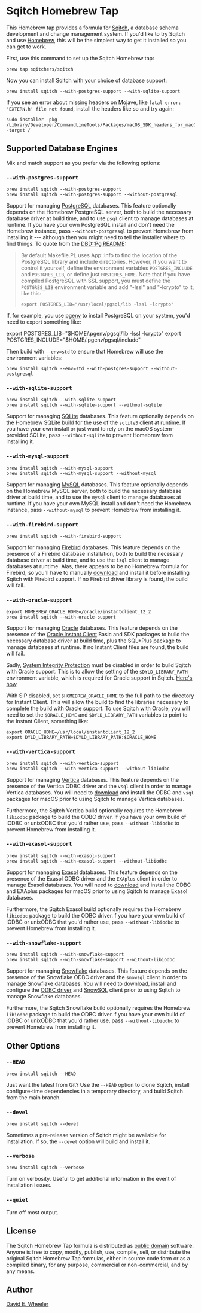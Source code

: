 Sqitch Homebrew Tap
===================

This Homebrew tap provides a formula for [Sqitch](https://sqitch.org/), a
database schema development and change management system. If you'd like to try
Sqitch and use [Homebrew](https://brew.sh/), this will be the simplest way to
get it installed so you can get to work.

First, use this command to set up the Sqitch Homebrew tap:

    brew tap sqitchers/sqitch

Now you can install Sqitch with your choice of database support:

    brew install sqitch --with-postgres-support --with-sqlite-support

If you see an error about missing headers on Mojave, like
`fatal error: 'EXTERN.h' file not found`, install the headers like so and try
again:

    sudo installer -pkg /Library/Developer/CommandLineTools/Packages/macOS_SDK_headers_for_macOS_10.14.pkg -target /

Supported Database Engines
--------------------------

Mix and match support as you prefer via the following options:

### `--with-postgres-support`

    brew install sqitch --with-postgres-support
    brew install sqitch --with-postgres-support --without-postgresql

Support for managing [PostgreSQL](https://www.postgresql.org) databases. This
feature optionally depends on the Homebrew PostgreSQL server, both to build the
necessary database driver at build time, and to use `psql` client to manage
databases at runtime. If you have your own PostgreSQL install and don't need the
Homebrew instance, pass `--without-postgresql` to prevent Homebrew from
installing it --- although then you might need to tell the installer where
to find things. To quote from the
[DBD::Pg README](https://github.com/bucardo/dbdpg#readme):

> By default Makefile.PL uses App::Info to find the location of the
> PostgreSQL library and include directories. However, if you want to
> control it yourself, define the environment variables `POSTGRES_INCLUDE`
> and `POSTGRES_LIB`, or define just `POSTGRES_HOME`. Note that if you have
> compiled PostgreSQL with SSL support, you must define the `POSTGRES_LIB`
> environment variable and add "-lssl" and "-lcrypto" to it, like this:
>
>     export POSTGRES_LIB="/usr/local/pgsql/lib -lssl -lcrypto"

If, for example, you use [pgenv](https://github.com/theory/pgenv) to
install PostgreSQL on your system, you'd need to export something like:

export POSTGRES_LIB="$HOME/.pgenv/pgsql/lib -lssl -lcrypto"
export POSTGRES_INCLUDE="$HOME/.pgenv/pgsql/include"

Then build with `--env=std` to ensure that Homebrew will use the environment
variables:

    brew install sqitch --env=std --with-postgres-support --without-postgresql

### `--with-sqlite-support`

    brew install sqitch --with-sqlite-support
    brew install sqitch --with-sqlite-support --without-sqlite

Support for managing [SQLite](https://sqlite.org/) databases. This feature
optionally depends on the Homebrew SQLite build for the use of the `sqlite3`
client at runtime. If you have your own install or just want to rely on the
macOS system-provided SQLite, pass `--without-sqlite` to prevent Homebrew from
installing it.

### `--with-mysql-support`

    brew install sqitch --with-mysql-support
    brew install sqitch --with-mysql-support --without-mysql

Support for managing [MySQL](https://www.mysql.com) databases. This feature
optionally depends on the Homebrew MySQL server, both to build the necessary
database driver at build time, and to use the `mysql` client to manage databases
at runtime. If you have your own MySQL install and don't need the Homebrew
instance, pass `--without-mysql`  to prevent Homebrew from installing it.

### `--with-firebird-support`

    brew install sqitch --with-firebird-support

Support for managing [Firebird](https://www.firebirdsql.org) databases. This
feature depends on the presence of a Firebird database installation, both to
build the necessary database driver at build time, and to use the `isql` client
to manage databases at runtime. Alas, there appears to be no Homebrew formula
for Firebird, so you'll have to manually
[download](https://www.firebirdsql.org/en/server-packages/) and install it
before installing Sqitch with Firebird support. If no Firebird driver library is
found, the build will fail.

### `--with-oracle-support`

    export HOMEBREW_ORACLE_HOME=/oracle/instantclient_12_2
    brew install sqitch --with-oracle-support

Support for managing [Oracle](https://www.oracle.com/database/) databases. This
feature depends on the presence of the
[Oracle Instant Client](https://www.oracle.com/technetwork/topics/intel-macsoft-096467.html)
Basic and SDK packages to build the necessary database driver at build time,
plus the SQL\*Plus package to manage databases at runtime. If no Instant Client
files are found, the build will fail.

Sadly, [System Integrity Protection](https://support.apple.com/en-us/HT204899)
must be disabled in order to build Sqitch with Oracle support. This is to allow
the setting of the `$DYLD_LIBRARY_PATH` environment variable, which is required
for Oracle support in Sqitch.
[Here's how](https://www.imore.com/how-turn-system-integrity-protection-macos).

With SIP disabled, set `$HOMEBREW_ORACLE_HOME` to the full path to the directory
for Instant Client. This will allow the build to find the libraries necessary to
complete the build with Oracle support. To use Sqitch with Oracle, you will
need to set the `$ORACLE_HOME` and `$DYLD_LIBRARY_PATH` variables to point to
the Instant Client, something like:

    export ORACLE_HOME=/usr/local/instantclient_12_2
    export DYLD_LIBRARY_PATH=$DYLD_LIBRARY_PATH:$ORACLE_HOME

### `--with-vertica-support`

    brew install sqitch --with-vertica-support
    brew install sqitch --with-vertica-support --without-libiodbc

Support for managing [Vertica](https://www.vertica.com) databases. This
feature depends on the presence of the Vertica ODBC driver and the `vsql`
client in order to manage Vertica databases. You will need to
[download](https://my.vertica.com/download/vertica/client-drivers/) and
install the ODBC and `vsql` packages for macOS prior to using Sqitch to
manage Vertica databases.

Furthermore, the Sqitch Vertica build optionally requires the Homebrew
`libiodbc` package to build the ODBC driver. If you have your own build of iODBC
or unixODBC that you'd rather use, pass `--without-libiodbc` to prevent Homebrew
from installing it.

### `--with-exasol-support`

    brew install sqitch --with-exasol-support
    brew install sqitch --with-exasol-support --without-libiodbc

Support for managing [Exasol](https://www.exasol.com) databases. This feature
depends on the presence of the Exasol ODBC driver and the `EXAplus` client in
order to manage Exasol databases. You will need to
[download](https://www.exasol.com/portal/display/DOWNLOAD/) and install the ODBC
and EXAplus packages for macOS prior to using Sqitch to manage Exasol databases.

Furthermore, the Sqitch Exasol build optionally requires the Homebrew `libiodbc`
package to build the ODBC driver. f you have your own build of iODBC or unixODBC
that you'd rather use, pass `--without-libiodbc` to prevent Homebrew from
installing it.

### `--with-snowflake-support`

    brew install sqitch --with-snowflake-support
    brew install sqitch --with-snowflake-support --without-libiodbc

Support for managing [Snowflake](https://www.snowflake.com) databases. This
feature depends on the presence of the Snowflake ODBC driver and the `snowsql`
client in order to manage Snowflake databases. You will need to download,
install and configure the
[ODBC driver](https://docs.snowflake.net/manuals/user-guide/odbc-download.html)
and
[SnowSQL](https://docs.snowflake.net/manuals/user-guide/snowsql-install-config.html)
client prior to using Sqitch to manage Snowflake databases.

Furthermore, the Sqitch Snowflake build optionally requires the Homebrew
`libiodbc` package to build the ODBC driver. f you have your own build of iODBC
or unixODBC that you'd rather use, pass `--without-libiodbc` to prevent Homebrew
from installing it.

Other Options
-------------

### `--HEAD`

    brew install sqitch --HEAD

Just want the latest from Git? Use the `--HEAD` option to clone Sqitch, install
configure-time dependencies in a temporary directory, and build Sqitch from the
main branch.

### `--devel`

    brew install sqitch --devel

Sometimes a pre-release version of Sqitch might be available for installation.
If so, the `--devel` option will build and install it.

### `--verbose`

    brew install sqitch --verbose

Turn on verbosity. Useful to get additional information in the event of
installation issues.

### `--quiet`

Turn off most output.

License
-------

The Sqitch Homebrew Tap formula is distributed as
[public domain](https://en.wikipedia.org/wiki/Public_Domain) software. Anyone
is free to copy, modify, publish, use, compile, sell, or distribute the
original Sqitch Homebrew Tap formulas, either in source code form or as a
compiled binary, for any purpose, commercial or non-commercial, and by any
means.

Author
------

[David E. Wheeler](https://justatheory.com/)
